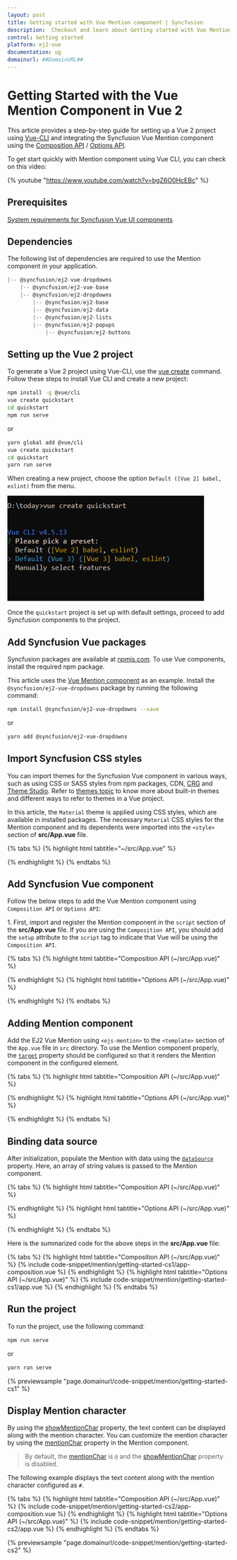 ```yaml
---
layout: post
title: Getting started with Vue Mention component | Syncfusion
description:  Checkout and learn about Getting started with Vue Mention component of Syncfusion Essential JS 2 and more details.
control: Getting started 
platform: ej2-vue
documentation: ug
domainurl: ##DomainURL##
---
```


# Getting Started with the Vue Mention Component in Vue 2

This article provides a step-by-step guide for setting up a Vue 2 project using [Vue-CLI](https://cli.vuejs.org/) and integrating the Syncfusion Vue Mention component using the [Composition API](https://vuejs.org/guide/introduction.html#composition-api) / [Options API](https://vuejs.org/guide/introduction.html#options-api).

To get start quickly with Mention component using Vue CLI, you can check on this video:

{% youtube "https://www.youtube.com/watch?v=bgZ6O0HcEBc" %}

## Prerequisites

[System requirements for Syncfusion Vue UI components](https://ej2.syncfusion.com/vue/documentation/system-requirements)

## Dependencies

The following list of dependencies are required to use the Mention component in your application.

```js
|-- @syncfusion/ej2-vue-dropdowns
    |-- @syncfusion/ej2-vue-base
    |-- @syncfusion/ej2-dropdowns
        |-- @syncfusion/ej2-base
        |-- @syncfusion/ej2-data
        |-- @syncfusion/ej2-lists
        |-- @syncfusion/ej2-popups
            |-- @syncfusion/ej2-buttons
```

## Setting up the Vue 2 project

To generate a Vue 2 project using Vue-CLI, use the [vue create](https://cli.vuejs.org/#getting-started) command. Follow these steps to install Vue CLI and create a new project:

```bash
npm install -g @vue/cli
vue create quickstart
cd quickstart
npm run serve
```

or

```bash
yarn global add @vue/cli
vue create quickstart
cd quickstart
yarn run serve
```

When creating a new project, choose the option `Default ([Vue 2] babel, eslint)` from the menu.

![Vue 2 project](./images/vue2-terminal.png)

Once the `quickstart` project is set up with default settings, proceed to add Syncfusion components to the project.

## Add Syncfusion Vue packages

Syncfusion packages are available at [npmjs.com](https://www.npmjs.com/search?q=ej2-vue). To use Vue components, install the required npm package.

This article uses the [Vue Mention component](https://www.syncfusion.com/vue-components/vue-mention) as an example. Install the `@syncfusion/ej2-vue-dropdowns` package by running the following command:

```bash
npm install @syncfusion/ej2-vue-dropdowns --save
```
or

```bash
yarn add @syncfusion/ej2-vue-dropdowns
```

## Import Syncfusion CSS styles

You can import themes for the Syncfusion Vue component in various ways, such as using CSS or SASS styles from npm packages, CDN, [CRG](https://ej2.syncfusion.com/javascript/documentation/common/custom-resource-generator) and [Theme Studio](https://ej2.syncfusion.com/vue/documentation/appearance/theme-studio). Refer to [themes topic](https://ej2.syncfusion.com/vue/documentation/appearance/theme) to know more about built-in themes and different ways to refer to themes in a Vue project.

In this article, the `Material` theme is applied using CSS styles, which are available in installed packages. The necessary `Material` CSS styles for the Mention component and its dependents were imported into the `<style>` section of **src/App.vue** file.

{% tabs %}
{% highlight html tabtitle="~/src/App.vue" %}

<style>
@import "../node_modules/@syncfusion/ej2-base/styles/bootstrap5.css";
@import "../node_modules/@syncfusion/ej2-buttons/styles/bootstrap5.css";
@import "../node_modules/@syncfusion/ej2-popups/styles/bootstrap5.css";
@import "../node_modules/@syncfusion/ej2-lists/styles/bootstrap5.css";
@import "../node_modules/@syncfusion/ej2-vue-dropdowns/styles/bootstrap5.css";
</style>

{% endhighlight %}
{% endtabs %}

## Add Syncfusion Vue component

Follow the below steps to add the Vue Mention component using `Composition API` or `Options API`:

1\. First, import and register the Mention component in the `script` section of the **src/App.vue** file. If you are using the `Composition API`, you should add the `setup` attribute to the `script` tag to indicate that Vue will be using the `Composition API`.

{% tabs %}
{% highlight html tabtitle="Composition API (~/src/App.vue)" %}

<script setup>
import { MentionComponent as EjsMention } from "@syncfusion/ej2-vue-dropdowns";
</script>

{% endhighlight %}
{% highlight html tabtitle="Options API (~/src/App.vue)" %}

<script>
import { MentionComponent } from "@syncfusion/ej2-vue-dropdowns";
export default {
  components: {
    'ejs-mention': MentionComponent
  }
}
</script>

{% endhighlight %}
{% endtabs %}

## Adding Mention component

Add the EJ2 Vue Mention using `<ejs-mention>` to the `<template>` section of the `App.vue` file in `src` directory. To use the Mention component properly, the [`target`](https://ej2.syncfusion.com/vue/documentation/api/mention/#target) property should be configured so that it renders the Mention component in the configured element.

{% tabs %}
{% highlight html tabtitle="Composition API (~/src/App.vue)" %}

<template>
  <div id="app">
    <label id="comment" >Comments</label>
    <div id="mentionElement" placeholder = "Type @ and tag user"></div>
    <ejs-mention id='defaultMention' :target='mentionTarget'></ejs-mention>
  </div>
</template>

<script setup>
import { MentionComponent as EjsMention } from "@syncfusion/ej2-vue-dropdowns";
const mentionTarget = "#mentionElement";
</script>

<style>
  @import "../node_modules/@syncfusion/ej2-base/styles/bootstrap5.css";
  @import "../node_modules/@syncfusion/ej2-buttons/styles/bootstrap5.css";
  @import "../node_modules/@syncfusion/ej2-popups/styles/bootstrap5.css";
  @import "../node_modules/@syncfusion/ej2-lists/styles/bootstrap5.css";
  @import "../node_modules/@syncfusion/ej2-vue-dropdowns/styles/bootstrap5.css";
  
    #app {
        color: #008cff;
        height: 40px;
        left: 15%;
        position: absolute;
        top: 10%;
        width: 30%;
    }

    #comment {
        font-size: 15px;
        font-weight: 600;
    }

    #mentionElement {
        min-height: 100px;
        border: 1px solid #D7D7D7;
        border-radius: 4px;
        padding: 8px;
        font-size: 14px;
        width: 600px;
    }

    div#mentionElement[placeholder]:empty:before {
        content: attr(placeholder);
        color: #555;
    }
</style>


{% endhighlight %}
{% highlight html tabtitle="Options API (~/src/App.vue)" %}

<template>
  <div id="app">
    <label id="comment" >Comments</label>
    <div id="mentionElement" placeholder = "Type @ and tag user"></div>
    <ejs-mention id='defaultMention' :target='mentionTarget'></ejs-mention>
  </div>
</template>

<script>
import { MentionComponent } from "@syncfusion/ej2-vue-dropdowns";

export default {
  components: {
    'ejs-mention': MentionComponent
  },
  name: 'app',
  data: function() {
      return {
        mentionTarget: "#mentionElement",
      };
  }
}
</script>

<style>
  @import "../node_modules/@syncfusion/ej2-base/styles/bootstrap5.css";
  @import "../node_modules/@syncfusion/ej2-buttons/styles/bootstrap5.css";
  @import "../node_modules/@syncfusion/ej2-popups/styles/bootstrap5.css";
  @import "../node_modules/@syncfusion/ej2-lists/styles/bootstrap5.css";
  @import "../node_modules/@syncfusion/ej2-vue-dropdowns/styles/bootstrap5.css";
  
    #app {
        color: #008cff;
        height: 40px;
        left: 15%;
        position: absolute;
        top: 10%;
        width: 30%;
    }

    #comment {
        font-size: 15px;
        font-weight: 600;
    }

    #mentionElement {
        min-height: 100px;
        border: 1px solid #D7D7D7;
        border-radius: 4px;
        padding: 8px;
        font-size: 14px;
        width: 600px;
    }

    div#mentionElement[placeholder]:empty:before {
        content: attr(placeholder);
        color: #555;
    }
</style>

{% endhighlight %}
{% endtabs %}


## Binding data source

After initialization, populate the Mention with data using the [`dataSource`](https://ej2.syncfusion.com/vue/documentation/api/mention/#datasource) property. Here, an array of string values is passed to the Mention component.

{% tabs %}
{% highlight html tabtitle="Composition API (~/src/App.vue)" %}

<template>
  <div id="app">
    <label id="comment" >Comments</label>
    <div id="mentionElement" placeholder = "Type @ and tag user"></div>
    <ejs-mention id='defaultMention' :target='mentionTarget' :dataSource='userData'></ejs-mention>
  </div>
</template>
<script setup>
import { MentionComponent as EjsMention } from "@syncfusion/ej2-vue-dropdowns";
const mentionTarget = "#mentionElement";
const userData = ['Selma Rose', 'Garth', 'Robert', 'William', 'Joseph'];
</script>
<style>
  @import "../node_modules/@syncfusion/ej2-base/styles/bootstrap5.css";
  @import "../node_modules/@syncfusion/ej2-buttons/styles/bootstrap5.css";
  @import "../node_modules/@syncfusion/ej2-popups/styles/bootstrap5.css";
  @import "../node_modules/@syncfusion/ej2-lists/styles/bootstrap5.css";
  @import "../node_modules/@syncfusion/ej2-vue-dropdowns/styles/bootstrap5.css";
  #app {
    color: #008cff;
    height: 40px;
    left: 15%;
    position: absolute;
    top: 10%;
    width: 30%;
  }
  #comment {
      font-size: 15px;
      font-weight: 600;
  }
  #mentionElement {
      min-height: 100px;
      border: 1px solid #D7D7D7;
      border-radius: 4px;
      padding: 8px;
      font-size: 14px;
      width: 600px;
  }
  div#mentionElement[placeholder]:empty:before {
      content: attr(placeholder);
      color: #555;
  }
</style>

{% endhighlight %}
{% highlight html tabtitle="Options API (~/src/App.vue)" %}

<template>
  <div id="app">
    <label id="comment" >Comments</label>
    <div id="mentionElement" placeholder = "Type @ and tag user"></div>
    <ejs-mention id='defaultMention' :target='mentionTarget' :dataSource='userData'></ejs-mention>
  </div>
</template>
<script>
import { MentionComponent } from "@syncfusion/ej2-vue-dropdowns";
export default {
  components: {
    'ejs-mention': MentionComponent
  },
  name: 'app',
  data: function() {
    return {
      mentionTarget: "#mentionElement",
      userData: ['Selma Rose', 'Garth', 'Robert', 'William', 'Joseph']
    };
  }
}
</script>
<style>
  @import "../node_modules/@syncfusion/ej2-base/styles/bootstrap5.css";
  @import "../node_modules/@syncfusion/ej2-buttons/styles/bootstrap5.css";
  @import "../node_modules/@syncfusion/ej2-popups/styles/bootstrap5.css";
  @import "../node_modules/@syncfusion/ej2-lists/styles/bootstrap5.css";
  @import "../node_modules/@syncfusion/ej2-vue-dropdowns/styles/bootstrap5.css";
  #app {
    color: #008cff;
    height: 40px;
    left: 15%;
    position: absolute;
    top: 10%;
    width: 30%;
  }
  #comment {
      font-size: 15px;
      font-weight: 600;
  }
  #mentionElement {
      min-height: 100px;
      border: 1px solid #D7D7D7;
      border-radius: 4px;
      padding: 8px;
      font-size: 14px;
      width: 600px;
  }
  div#mentionElement[placeholder]:empty:before {
      content: attr(placeholder);
      color: #555;
  }
</style>

{% endhighlight %}
{% endtabs %}

Here is the summarized code for the above steps in the **src/App.vue** file:

{% tabs %}
{% highlight html tabtitle="Composition API (~/src/App.vue)" %}
{% include code-snippet/mention/getting-started-cs1/app-composition.vue %}
{% endhighlight %}
{% highlight html tabtitle="Options API (~/src/App.vue)" %}
{% include code-snippet/mention/getting-started-cs1/app.vue %}
{% endhighlight %}
{% endtabs %}

## Run the project

To run the project, use the following command:

```bash
npm run serve
```

or

```bash
yarn run serve
```
      
{% previewsample "page.domainurl/code-snippet/mention/getting-started-cs1" %}

## Display Mention character

By using the [showMentionChar](https://ej2.syncfusion.com/vue/documentation/api/mention/#showMentionChar) property, the text content can be displayed along with the mention character. You can customize the mention character by using the [mentionChar](https://ej2.syncfusion.com/vue/documentation/api/mention/#mentionChar) property in the Mention component.

> By default, the [mentionChar](https://ej2.syncfusion.com/vue/documentation/api/mention/#mentionChar) is `@` and the [showMentionChar](https://ej2.syncfusion.com/vue/documentation/api/mention/#showMentionChar) property is disabled.

The following example displays the text content along with the mention character configured as `#`.

{% tabs %}
{% highlight html tabtitle="Composition API (~/src/App.vue)" %}
{% include code-snippet/mention/getting-started-cs2/app-composition.vue %}
{% endhighlight %}
{% highlight html tabtitle="Options API (~/src/App.vue)" %}
{% include code-snippet/mention/getting-started-cs2/app.vue %}
{% endhighlight %}
{% endtabs %}
        
{% previewsample "page.domainurl/code-snippet/mention/getting-started-cs2" %}